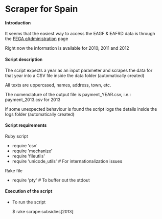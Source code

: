 Scraper for Spain
=========================


#### Introduction

It seems that the easiest way to access the EAGF & EAFRD data is through the [FEGA eAdministration][1] page

Right now the information is available for 2010, 2011 and 2012

[1]: https://www.sede.fega.gob.es/EfeSde/es/buscador_transparencia/index.jsp

#### Script description

The script expects a year as an input parameter and scrapes the data for that year into a CSV file inside the data folder (automatically created)

All texts are uppercased, names, address, town, etc.

The nomenclature of the output file is payment_YEAR.csv, i.e.: payment_2013.csv for 2013

If some unexpected behaviour is found the script logs the details inside the logs folder (automatically created)

#### Script requirements

Ruby script
* require 'csv' 
* require 'mechanize'
* require 'fileutils'
* require 'unicode_utils' # For internationalization issues

Rake file
* require 'pty' # To buffer out the stdout

#### Execution of the script

* To run the script

    $ rake scrape:subsidies[2013]



